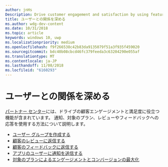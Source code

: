```yaml
---
author: jnHs
Description: Drive customer engagement and satisfaction by using features like notifications, targeted offers, responding to reviews and feedback, and more.
title: ユーザーとの関係を深める
ms.author: wdg-dev-content
ms.date: 10/31/2018
ms.topic: article
keywords: windows 10, uwp
ms.localizationpriority: medium
ms.openlocfilehash: f9f266538c42b83da9135079f51a3f935f459020
ms.sourcegitcommit: bdc40b08cbcd46fc379feeda3c63204290e055af
ms.translationtype: MT
ms.contentlocale: ja-JP
ms.lasthandoff: 11/08/2018
ms.locfileid: "6160293"
---
```

# <a name="engage-with-your-customers"></a>ユーザーとの関係を深める

[パートナー センター](https://partner.microsoft.com/dashboard)には、ドライブの顧客エンゲージメントと満足度に役立つ機能が含まれています。 通知、対象のプラン、レビューやフィードバックへの応答を使用する方法について説明します。

-   [ユーザー グループを作成する](create-customer-groups.md)
-   [顧客のレビューに返信する](respond-to-customer-reviews.md)
-   [顧客のフィードバックに返信する](respond-to-customer-feedback.md)
-   [アプリのユーザーに通知を送信する](send-push-notifications-to-your-apps-customers.md)
-   [対象のプランによるエンゲージメントとコンバージョンの最大化](use-targeted-offers-to-maximize-engagement-and-conversions.md)

 
